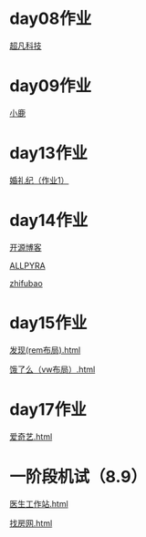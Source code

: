 # day08作业
<a href='https://cc-hubdj.github.io/%E8%B6%85%E5%87%A1%E7%A7%91%E6%8A%80/code/html/%E8%B6%85%E5%87%A1%E7%A7%91%E6%8A%80.html'>超凡科技</a>

# day09作业
<a href='https://cc-hubdj.github.io/day09/%E4%BD%9C%E4%B8%9A/code/html/%E5%B0%8F%E9%B9%BF.html'>小鹿</a>

# day13作业
<a href='https://cc-hubdj.github.io/day13/作业/code/html/婚礼纪（作业1）.html'>婚礼纪（作业1）</a>

# day14作业
<a href='https://cc-hubdj.github.io/day14/code/html/开源博客.html'>开源博客</a>

<a href='https://cc-hubdj.github.io/day14/code/html/ALLPYRA.html'>ALLPYRA</a>

<a href='https://cc-hubdj.github.io/day14/练习/code/html/zhifubao.html'>zhifubao</a>

# day15作业
<a href='https://cc-hubdj.github.io/day15/作业/code/html/发现(rem布局).html'>发现(rem布局).html</a>

<a href='https://cc-hubdj.github.io/day15/作业/code/html/饿了么（vw布局）.html'>饿了么（vw布局）.html</a>

# day17作业
<a href='https://cc-hubdj.github.io/blob/master/作业/code/html/爱奇艺.html'>爱奇艺.html</a>

# 一阶段机试（8.9）
<a href='https://cc-hubdj.github.io/1909-陈柳雯（机试）/code/html/医生工作站.html'>医生工作站.html</a>

<a href='https://cc-hubdj.github.io/1909-陈柳雯（机试）/code/html/找房网.html'>找房网.html</a>







